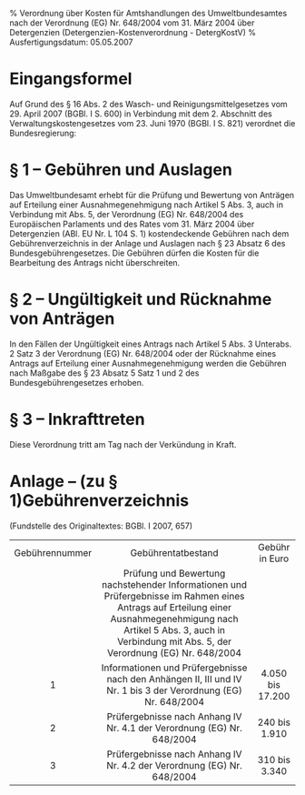 % Verordnung über Kosten für Amtshandlungen des Umweltbundesamtes nach der Verordnung (EG) Nr. 648/2004 vom 31. März 2004 über Detergenzien  (Detergenzien-Kostenverordnung - DetergKostV)
% Ausfertigungsdatum: 05.05.2007
 
# Eingangsformel

Auf Grund des § 16 Abs. 2 des Wasch- und Reinigungsmittelgesetzes vom 29. April 2007 (BGBl. I S. 600) in Verbindung mit dem 2. Abschnitt des Verwaltungskostengesetzes vom 23. Juni 1970 (BGBl. I S. 821) verordnet die Bundesregierung:

# § 1 – Gebühren und Auslagen

Das Umweltbundesamt erhebt für die Prüfung und Bewertung von Anträgen auf Erteilung einer Ausnahmegenehmigung nach Artikel 5 Abs. 3, auch in Verbindung mit Abs. 5, der Verordnung (EG) Nr. 648/2004 des Europäischen Parlaments und des Rates vom 31. März 2004 über Detergenzien (ABl. EU Nr. L 104 S. 1) kostendeckende Gebühren nach dem Gebührenverzeichnis in der Anlage und Auslagen nach § 23 Absatz 6 des Bundesgebührengesetzes. Die Gebühren dürfen die Kosten für die Bearbeitung des Antrags nicht überschreiten.

# § 2 – Ungültigkeit und Rücknahme von Anträgen

In den Fällen der Ungültigkeit eines Antrags nach Artikel 5 Abs. 3 Unterabs. 2 Satz 3 der Verordnung (EG) Nr. 648/2004 oder der Rücknahme eines Antrags auf Erteilung einer Ausnahmegenehmigung werden die Gebühren nach Maßgabe des § 23 Absatz 5 Satz 1 und 2 des Bundesgebührengesetzes erhoben.

# § 3 – Inkrafttreten

Diese Verordnung tritt am Tag nach der Verkündung in Kraft.

# Anlage – (zu § 1)Gebührenverzeichnis

(Fundstelle des Originaltextes: BGBl. I 2007, 657)

  

|                |                                                                                                                                                                                                                             |                  |
|:--------------:|:---------------------------------------------------------------------------------------------------------------------------------------------------------------------------------------------------------------------------:|:----------------:|
| Gebührennummer |                                                                                                     Gebührentatbestand                                                                                                      |  Gebühr in Euro  |
|                | Prüfung und Bewertung nachstehender Informationen und Prüfergebnisse im Rahmen eines Antrags auf Erteilung einer Ausnahmegenehmigung nach Artikel 5 Abs. 3, auch in Verbindung mit Abs. 5, der Verordnung (EG) Nr. 648/2004 |                  |
|       1        |                                                       Informationen und Prüfergebnisse nach den Anhängen II, III und IV Nr. 1 bis 3 der Verordnung (EG) Nr. 648/2004                                                        | 4.050 bis 17.200 |
|       2        |                                                                           Prüfergebnisse nach Anhang IV Nr. 4.1 der Verordnung (EG) Nr. 648/2004                                                                            |  240 bis 1.910   |
|       3        |                                                                           Prüfergebnisse nach Anhang IV Nr. 4.2 der Verordnung (EG) Nr. 648/2004                                                                            |  310 bis 3.340   |
